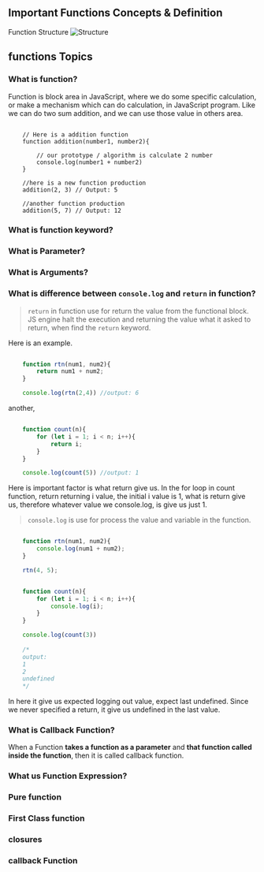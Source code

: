 ## Important Functions Concepts & Definition

Function Structure
![Structure](structure.png)

## functions Topics

### What is function?
Function is block area in JavaScript, where we do some specific calculation, or make a mechanism which can do calculation, in JavaScript program. Like we can do two sum addition, and we can use those value in others area. 

```JS 

    // Here is a addition function 
    function addition(number1, number2){

        // our prototype / algorithm is calculate 2 number 
        console.log(number1 + number2)
    }

    //here is a new function production
    addition(2, 3) // Output: 5

    //another function production
    addition(5, 7) // Output: 12
```
### What is function keyword?
### What is Parameter?
### What is Arguments? 
### What is difference between `console.log` and `return` in function?
> `return` in function use for return the value from the functional block. JS engine halt the execution and returning the value what it asked to return, when find the `return` keyword. 

Here is an example. 
```js 

    function rtn(num1, num2){
        return num1 + num2;
    }

    console.log(rtn(2,4)) //output: 6

```
another,

```js 

    function count(n){
        for (let i = 1; i < n; i++){
            return i;
        }
    }

    console.log(count(5)) //output: 1
``` 
Here is important factor is what return give us. In the for loop in count function, return returning i value, the initial i value is 1, what is return give us, therefore whatever value we console.log, is give us just 1. 

> `console.log` is use for process the value and variable in the function. 

```js 

    function rtn(num1, num2){
        console.log(num1 + num2);
    }

    rtn(4, 5);
```

```js

    function count(n){
        for (let i = 1; i < n; i++){
            console.log(i);
        }
    }

    console.log(count(3))
    
    /*
    output: 
    1
    2
    undefined
    */
```
In here it give us expected logging out value, expect last undefined. Since we never specified a return, it give us undefined in the last value. 
### What is Callback Function?
When a Function **takes a function as a parameter** and **that function called inside the function**, then it is called callback function.
### What us Function Expression? 
### Pure function  
### First Class function 
### closures 
### callback Function 